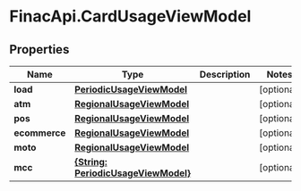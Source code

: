 # FinacApi.CardUsageViewModel

## Properties
Name | Type | Description | Notes
------------ | ------------- | ------------- | -------------
**load** | [**PeriodicUsageViewModel**](PeriodicUsageViewModel.md) |  | [optional] 
**atm** | [**RegionalUsageViewModel**](RegionalUsageViewModel.md) |  | [optional] 
**pos** | [**RegionalUsageViewModel**](RegionalUsageViewModel.md) |  | [optional] 
**ecommerce** | [**RegionalUsageViewModel**](RegionalUsageViewModel.md) |  | [optional] 
**moto** | [**RegionalUsageViewModel**](RegionalUsageViewModel.md) |  | [optional] 
**mcc** | [**{String: PeriodicUsageViewModel}**](PeriodicUsageViewModel.md) |  | [optional] 
